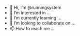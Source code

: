 - 👋 Hi, I’m @runningsystem
- 👀 I’m interested in ...
- 🌱 I’m currently learning ...
- 💞️ I’m looking to collaborate on ...
- 📫 How to reach me ...

<!---
runningsystem/runningsystem is a ✨ special ✨ repository because its `README.md` (this file) appears on your GitHub profile.
You can click the Preview link to take a look at your changes.
--->
